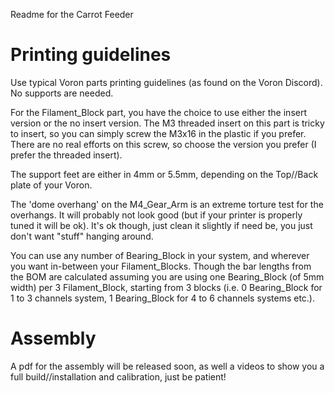 Readme for the Carrot Feeder

# Printing guidelines
Use typical Voron parts printing guidelines (as found on the Voron Discord). No supports are needed.

For the Filament_Block part, you have the choice to use either the insert version or the no insert version. The M3 threaded insert on this part is tricky to insert, so you can simply screw the M3x16 in the plastic if you prefer. There are no real efforts on this screw, so choose the version you prefer (I prefer the threaded insert).

The support feet are either in 4mm or 5.5mm, depending on the Top//Back plate of your Voron.

The 'dome overhang' on the M4_Gear_Arm is an extreme torture test for the overhangs. It will probably not look good (but if your printer is properly tuned it will be ok). It's ok though, just clean it slightly if need be, you just don't want "stuff" hanging around.

You can use any number of Bearing_Block in your system, and wherever you want in-between your Filament_Blocks. Though the bar lengths from the BOM are calculated assuming you are using one Bearing_Block (of 5mm width) per 3 Filament_Block, starting from 3 blocks (i.e. 0 Bearing_Block for 1 to 3 channels system, 1 Bearing_Block for 4 to 6 channels systems etc.).

# Assembly
A pdf for the assembly will be released soon, as well a videos to show you a full build//installation and calibration, just be patient!
